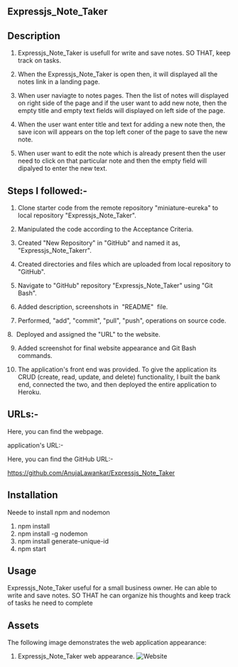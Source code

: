 ## Expressjs_Note_Taker



## Description

1. Expressjs_Note_Taker is usefull for write and save notes. SO THAT, keep track on tasks.

2. When the Expressjs_Note_Taker is open then, it will displayed all the notes link in a landing page.

3. When user naviagte to notes pages. Then the list of notes will displayed on right side of the page and if the user want to add new note, then the empty title and empty text fields will displayed on left side of the page.

4. When the user want enter title and text for adding a new note then, the save icon will appears on the top left coner of the page to save the new note.

5. When user want to edit the note which is already present then the user need to click on that particular note and then the empty field will dipalyed to enter the new text.



## Steps I followed:-


1. Clone starter code from the remote repository "miniature-eureka" to local repository "Expressjs_Note_Taker".


2. Manipulated the code according to the Acceptance Criteria.


3. Created "New Repository" in "GitHub" and named it as, "Expressjs_Note_Takerr".


4. Created directories and files which are uploaded  from local repository to "GitHub".


5. Navigate to "GitHub" repository "Expressjs_Note_Taker" using "Git Bash".


6. Added description, screenshots in  "README"  file.


7. Performed, "add", "commit", "pull", "push", operations on source code.


8.  Deployed and assigned the "URL" to the website.


9. Added screenshot for final website appearance and Git Bash commands.

10. The application's front end was provided. To give the application its CRUD (create, read, update, and delete) functionality, I built the bank end, connected the two, and then deployed the entire application to Heroku.


## URLs:-
Here, you can find the webpage.


 application's URL:- 






Here, you can find the GitHub URL:-

https://github.com/AnujaLawankar/Expressjs_Note_Taker


## Installation


Neede to install npm and nodemon
1. npm install
2. npm install -g nodemon
3. npm install generate-unique-id 
4. npm start

## Usage


Expressjs_Note_Taker useful for a  small business owner. He can able to write and save notes. SO THAT he can organize his thoughts and keep track of tasks he need to complete


## Assets


The following image demonstrates the web application appearance:
1. Expressjs_Note_Taker web appearance. 
![Website](./Assets/images/screenshot1.png)


